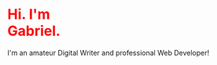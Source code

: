 <h1 style="color: red;">Hi. I'm<br />Gabriel.</h1>
<p>I'm an amateur Digital Writer and professional Web Developer!</p>

